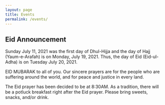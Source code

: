 ```yaml
---
layout: page
title: Events
permalink: /events/
---
```

## Eid Announcement

Sunday July 11, 2021 was the first day of Dhul-Hijja and the day of Hajj (Yaum-e-Arafah) is on Monday, July 19, 2021. Thus, the day of Eid (Eid-ul-Adha) is on Tuesday July 20, 2021.

EID MUBARAK to all of you. Our sincere prayers are for the people who are suffering around the world, and for peace and justice in every land.

The Eid prayer has been decided to be at 8:30AM. As a tradition, there will be a potluck breakfast right after the Eid prayer. Please bring sweets, snacks, and/or drink.
